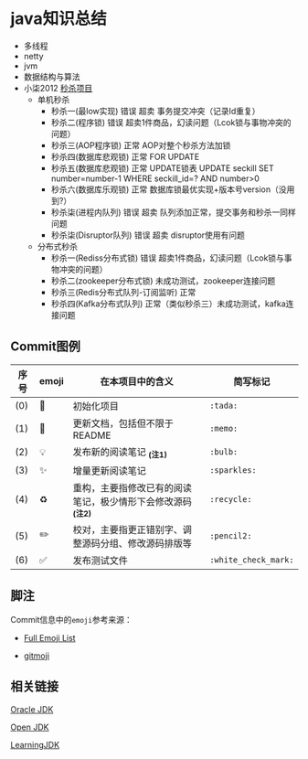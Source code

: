 # java知识总结

- 多线程
- netty
- jvm
- 数据结构与算法
-  小柒2012 [秒杀项目](https://gitee.com/52itstyle/spring-boot-seckill/wikis/%E7%A7%92%E6%9D%80)
    - 单机秒杀
        - 秒杀一(最low实现) 		错误 超卖 事务提交冲突（记录Id重复）
        - 秒杀二(程序锁)  		错误 超卖1件商品，幻读问题（Lcok锁与事物冲突的问题）
        - 秒杀三(AOP程序锁) 		正常 AOP对整个秒杀方法加锁
        - 秒杀四(数据库悲观锁) 	正常 FOR UPDATE
        - 秒杀五(数据库悲观锁)    正常 UPDATE锁表 UPDATE seckill  SET number=number-1 WHERE seckill_id=? AND number>0
        - 秒杀六(数据库乐观锁)	正常 数据库锁最优实现+版本号version（没用到?）
        - 秒杀柒(进程内队列)      错误 超卖 队列添加正常，提交事务和秒杀一同样问题
        - 秒杀柒(Disruptor队列)   错误 超卖 disruptor使用有问题
    - 分布式秒杀
        - 秒杀一(Rediss分布式锁) 错误 超卖1件商品，幻读问题（Lcok锁与事物冲突的问题）
        - 秒杀二(zookeeper分布式锁) 未成功测试，zookeeper连接问题
        - 秒杀三(Redis分布式队列-订阅监听) 正常
        - 秒杀四(Kafka分布式队列) 正常（类似秒杀三）未成功测试，kafka连接问题

## Commit图例

| 序号 |       emoji        |                           在本项目中的含义                            |       简写标记        |
| ---- | ------------------ | ------------------------------------------------------------------- | -------------------- |
| (0) | :tada:             | 初始化项目                                                           | `:tada:`             |
| (1) | :memo:             | 更新文档，包括但不限于README                                           | `:memo:`             |
| (2) | :bulb:             | 发布新的阅读笔记 <sub>**(注1)**</sub>                                 | `:bulb:`             |
| (3) | :sparkles:         | 增量更新阅读笔记                                                      | `:sparkles:`         |
| (4) | :recycle:          | 重构，主要指修改已有的阅读笔记，极少情形下会修改源码 <sub>**(注2)**</sub> | `:recycle:`          |
| (5) | :pencil2:          | 校对，主要指更正错别字、调整源码分组、修改源码排版等                      | `:pencil2:`          |
| (6) | :white_check_mark: | 发布测试文件                                                         | `:white_check_mark:` |
 
## 脚注
    
Commit信息中的`emoji`参考来源：
    
* [Full Emoji List](https://unicode.org/emoji/charts/full-emoji-list.html)   
   
* [gitmoji](https://gitmoji.carloscuesta.me/)   
     
## 相关链接
    
[Oracle JDK](https://www.oracle.com/technetwork/java/javase/archive-139210.html)    
    
[Open JDK](http://jdk.java.net/archive)    

[LearningJDK](https://github.com/kangjianwei/LearningJDK)
    
  